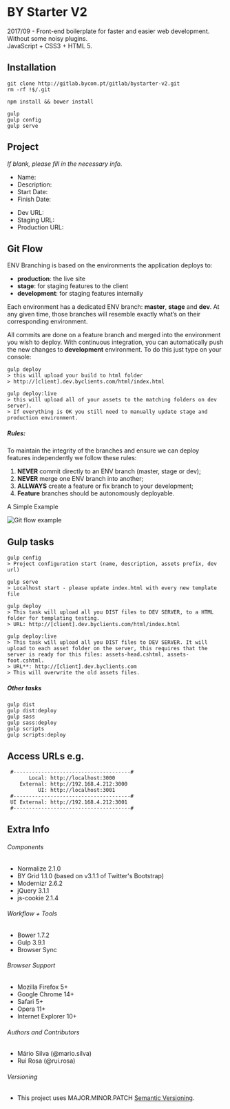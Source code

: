 # BY Starter V2
2017/09 - Front-end boilerplate for faster and easier web development. Without some noisy plugins. \
JavaScript + CSS3 + HTML 5.

## Installation
```
git clone http://gitlab.bycom.pt/gitlab/bystarter-v2.git
rm -rf !$/.git

npm install && bower install

gulp
gulp config
gulp serve
```

## Project
_If blank, please fill in the necessary info._
* Name:
* Description: 
* Start Date:
* Finish Date:
- Dev URL:
- Staging URL:
- Production URL:

## Git Flow
ENV Branching is based on the environments the application deploys to:
 - **production**: the live site
 - **stage**: for staging features to the client
 - **development**: for staging features internally
 
Each environment has a dedicated ENV branch: **master**, **stage** and **dev**. At any given time, those branches will resemble exactly what’s on their corresponding environment. 

All commits are done on a feature branch and merged into the environment you wish to deploy. With continuous integration, you can automatically push the new changes to **development** environment. To do this just type on your console: 
```
gulp deploy
> this will upload your build to html folder
> http://[client].dev.byclients.com/html/index.html
 
gulp deploy:live
> this will upload all of your assets to the matching folders on dev server).
> If everything is OK you still need to manually update stage and production environment.
```

##### Rules:

To maintain the integrity of the branches and ensure we can deploy features independently we follow these rules:
1. **NEVER** commit directly to an ENV branch (master, stage or dev);
2. **NEVER** merge one ENV branch into another;
3. **ALLWAYS** create a feature or fix branch to your development;
4. **Feature** branches should be autonomously deployable.
 
A Simple Example

![Git flow example](http://clientes.bycom.pt/gitflow/branching.jpg)



## Gulp tasks
```
gulp config
> Project configuration start (name, description, assets prefix, dev url)

gulp serve 
> Localhost start - please update index.html with every new template file

gulp deploy 
> This task will upload all you DIST files to DEV SERVER, to a HTML folder for templating testing. 
> URL: http://[client].dev.byclients.com/html/index.html

gulp deploy:live 
> This task will upload all you DIST files to DEV SERVER. It will upload to each asset folder on the server, this requires that the server is ready for this files: assets-head.cshtml, assets-foot.cshtml. 
> URL**: http://[client].dev.byclients.com
> This will overwrite the old assets files. 
```


##### Other tasks
```
gulp dist 
gulp dist:deploy
gulp sass 
gulp sass:deploy
gulp scripts 
gulp scripts:deploy 
```

## Access URLs e.g.
```
 #--------------------------------------#
       Local: http://localhost:3000
    External: http://192.168.4.212:3000
          UI: http://localhost:3001
 #--------------------------------------#
 UI External: http://192.168.4.212:3001
 #--------------------------------------#
 ```

## Extra Info
###### Components
* Normalize 2.1.0
* BY Grid 1.1.0 (based on v3.1.1 of Twitter's Bootstrap)
* Modernizr 2.6.2
* jQuery 3.1.1
* js-cookie 2.1.4

###### Workflow + Tools
* Bower 1.7.2
* Gulp 3.9.1 
* Browser Sync

###### Browser Support
* Mozilla Firefox 5+
* Google Chrome 14+
* Safari 5+
* Opera 11+
* Internet Explorer 10+

###### Authors and Contributors
* Mário Silva (@mario.silva)
* Rui Rosa (@rui.rosa) 

###### Versioning
* This project uses MAJOR.MINOR.PATCH [Semantic Versioning](http://semver.org/).
